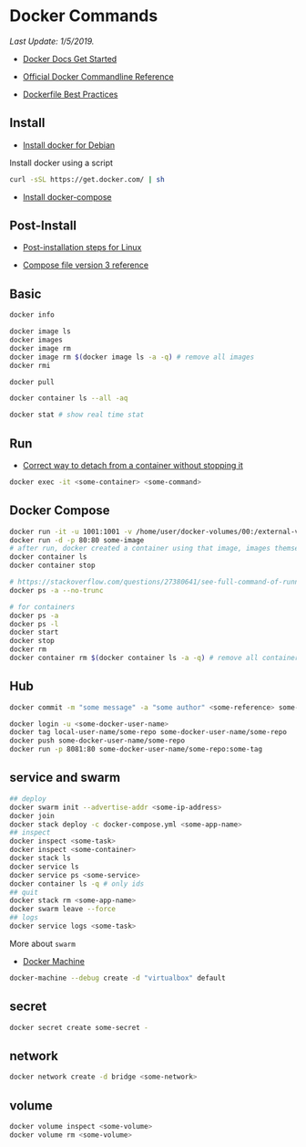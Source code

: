 # Docker Commands

*Last Update: 1/5/2019.*

* [Docker Docs Get Started](https://docs.docker.com/get-started)

* [Official Docker Commandline Reference](https://docs.docker.com/engine/reference/commandline/docker/)

* [Dockerfile Best Practices](http://crosbymichael.com/dockerfile-best-practices.html)

## Install

* [Install docker for Debian](https://docs.docker.com/install/linux/docker-ce/debian)

Install docker using a script

```bash
curl -sSL https://get.docker.com/ | sh
```

* [Install docker-compose](https://docs.docker.com/compose/install/#install-compose)

## Post-Install

* [Post-installation steps for Linux](https://docs.docker.com/install/linux/linux-postinstall/)

* [Compose file version 3 reference](https://docs.docker.com/compose/compose-file/)

## Basic

```bash
docker info

docker image ls
docker images
docker image rm
docker image rm $(docker image ls -a -q) # remove all images
docker rmi

docker pull

docker container ls --all -aq

docker stat # show real time stat
```

## Run

* [Correct way to detach from a container without stopping it](https://stackoverflow.com/questions/25267372/correct-way-to-detach-from-a-container-without-stopping-it)

```bash
docker exec -it <some-container> <some-command>
```

## Docker Compose

```bash
docker run -it -u 1001:1001 -v /home/user/docker-volumes/00:/external-volume --name some-name some/repo
docker run -d -p 80:80 some-image
# after run, docker created a container using that image, images themselves did not change
docker container ls
docker container stop

# https://stackoverflow.com/questions/27380641/see-full-command-of-running-stopped-container-in-docker
docker ps -a --no-trunc

# for containers
docker ps -a
docker ps -l
docker start
docker stop
docker rm
docker container rm $(docker container ls -a -q) # remove all containers
```

## Hub

```bash
docker commit -m "some message" -a "some author" <some-reference> some-user/some-repo

docker login -u <some-docker-user-name>
docker tag local-user-name/some-repo some-docker-user-name/some-repo
docker push some-docker-user-name/some-repo
docker run -p 8081:80 some-docker-user-name/some-repo:some-tag
```

## service and swarm

```bash
## deploy
docker swarm init --advertise-addr <some-ip-address>
docker join
docker stack deploy -c docker-compose.yml <some-app-name>
## inspect
docker inspect <some-task>
docker inspect <some-container>
docker stack ls
docker service ls
docker service ps <some-service>
docker container ls -q # only ids
## quit
docker stack rm <some-app-name>
docker swarm leave --force
## logs
docker service logs <some-task>
```

More about `swarm`

* [Docker Machine](https://docs.docker.com/get-started/part4/)

```bash
docker-machine --debug create -d "virtualbox" default
```

## secret

```bash
docker secret create some-secret -
```

## network

```bash
docker network create -d bridge <some-network>
```

## volume

```bash
docker volume inspect <some-volume>
docker volume rm <some-volume>
```